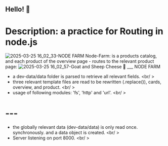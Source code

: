 ## Hello! 👋

# Description: a practice for Routing in node.js
![2025-03-25 16_02_33-NODE FARM](https://github.com/user-attachments/assets/a8686572-1f5b-42d6-bade-99da1f75b9d0)
Node-Farm: is a products catalog, and each product of the overview page - routes to the relevant product page:
![2025-03-25 16_02_57-Goat and Sheep Cheese 🧀 ___ NODE FARM](https://github.com/user-attachments/assets/2b97c4cb-e797-40af-89be-af2bf64de87a)


- a dev-data/data folder is parsed to retrieve all relevant fields. <br/ >
- three relevant template files are read to be rewritten (.replace()), cards, overview, and product. <br/ >
- usage of following modules: 'fs', 'http' and 'url'. <br/ >
# ---
- the globally relevant data (dev-data/data) is only read once. synchronously. and a data object is created. <br/ >
- Server listening on port 8000. <br/ >

